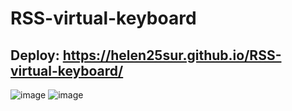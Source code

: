 # RSS-virtual-keyboard

## Deploy: https://helen25sur.github.io/RSS-virtual-keyboard/

![image](https://user-images.githubusercontent.com/65970892/224557785-1aca5852-4ea3-4e01-94b6-c21227b72827.png)
![image](https://user-images.githubusercontent.com/65970892/224557805-7652ef7f-2a5b-472e-9fd7-b1ddb5a0d6aa.png)
